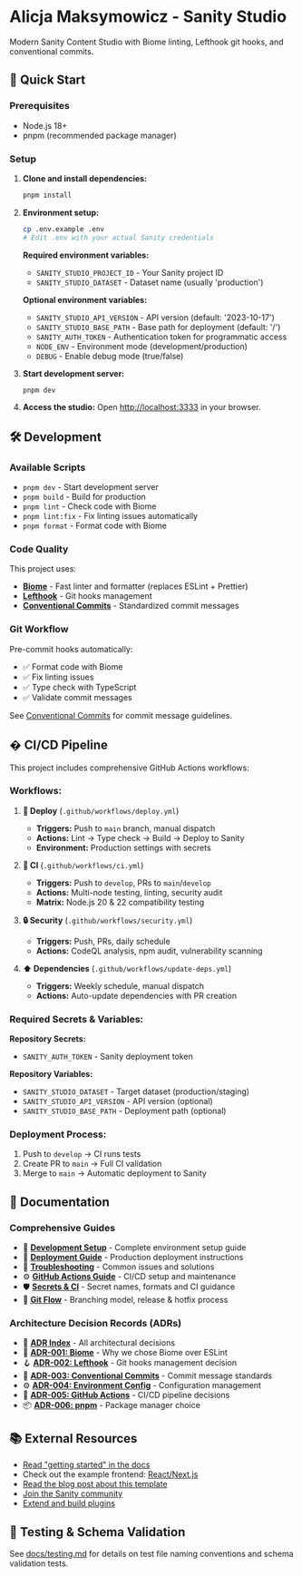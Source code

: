 # Alicja Maksymowicz - Sanity Studio

Modern Sanity Content Studio with Biome linting, Lefthook git hooks, and conventional commits.

## 🚀 Quick Start

### Prerequisites
- Node.js 18+ 
- pnpm (recommended package manager)

### Setup

1. **Clone and install dependencies:**
   ```bash
   pnpm install
   ```

2. **Environment setup:**
   ```bash
   cp .env.example .env
   # Edit .env with your actual Sanity credentials
   ```
   
   **Required environment variables:**
   - `SANITY_STUDIO_PROJECT_ID` - Your Sanity project ID
   - `SANITY_STUDIO_DATASET` - Dataset name (usually 'production')
   
   **Optional environment variables:**
   - `SANITY_STUDIO_API_VERSION` - API version (default: '2023-10-17')
   - `SANITY_STUDIO_BASE_PATH` - Base path for deployment (default: '/')
   - `SANITY_AUTH_TOKEN` - Authentication token for programmatic access
   - `NODE_ENV` - Environment mode (development/production)
   - `DEBUG` - Enable debug mode (true/false)

3. **Start development server:**
   ```bash
   pnpm dev
   ```

4. **Access the studio:**
   Open [http://localhost:3333](http://localhost:3333) in your browser.

## 🛠️ Development

### Available Scripts
- `pnpm dev` - Start development server
- `pnpm build` - Build for production
- `pnpm lint` - Check code with Biome
- `pnpm lint:fix` - Fix linting issues automatically
- `pnpm format` - Format code with Biome

### Code Quality
This project uses:
- **[Biome](https://biomejs.dev/)** - Fast linter and formatter (replaces ESLint + Prettier)
- **[Lefthook](https://lefthook.dev/)** - Git hooks management
- **[Conventional Commits](https://conventionalcommits.org/)** - Standardized commit messages

### Git Workflow
Pre-commit hooks automatically:
- ✅ Format code with Biome
- ✅ Fix linting issues
- ✅ Type check with TypeScript
- ✅ Validate commit messages

See [Conventional Commits](./docs/conventional-commits.md) for commit message guidelines.

## � CI/CD Pipeline

This project includes comprehensive GitHub Actions workflows:

### **Workflows:**

1. **🚢 Deploy** (`.github/workflows/deploy.yml`)
   - **Triggers:** Push to `main` branch, manual dispatch
   - **Actions:** Lint → Type check → Build → Deploy to Sanity
   - **Environment:** Production settings with secrets

2. **🧪 CI** (`.github/workflows/ci.yml`)
   - **Triggers:** Push to `develop`, PRs to `main`/`develop`
   - **Actions:** Multi-node testing, linting, security audit
   - **Matrix:** Node.js 20 & 22 compatibility testing

3. **🔒 Security** (`.github/workflows/security.yml`)
   - **Triggers:** Push, PRs, daily schedule
   - **Actions:** CodeQL analysis, npm audit, vulnerability scanning

4. **⬆️ Dependencies** (`.github/workflows/update-deps.yml`)
   - **Triggers:** Weekly schedule, manual dispatch
   - **Actions:** Auto-update dependencies with PR creation

### **Required Secrets & Variables:**

**Repository Secrets:**
- `SANITY_AUTH_TOKEN` - Sanity deployment token

**Repository Variables:**
- `SANITY_STUDIO_DATASET` - Target dataset (production/staging)
- `SANITY_STUDIO_API_VERSION` - API version (optional)
- `SANITY_STUDIO_BASE_PATH` - Deployment path (optional)

### **Deployment Process:**
1. Push to `develop` → CI runs tests
2. Create PR to `main` → Full CI validation
3. Merge to `main` → Automatic deployment to Sanity

## 📖 Documentation

### **Comprehensive Guides**
- 🚀 **[Development Setup](./docs/development-setup.md)** - Complete environment setup guide
- 🚢 **[Deployment Guide](./docs/deployment-guide.md)** - Production deployment instructions  
- 🐛 **[Troubleshooting](./docs/troubleshooting.md)** - Common issues and solutions
 - ⚙️ **[GitHub Actions Guide](./docs/github-actions.md)** - CI/CD setup and maintenance
 - 🛡️ **[Secrets & CI](./docs/secrets.md)** - Secret names, formats and CI guidance
 - 🌲 **[Git Flow](./docs/git-flow.md)** - Branching model, release & hotfix process

### **Architecture Decision Records (ADRs)**
- 📄 **[ADR Index](./docs/adr/README.md)** - All architectural decisions
- 🔧 **[ADR-001: Biome](./docs/adr/001-replace-eslint-with-biome.md)** - Why we chose Biome over ESLint
- 🪝 **[ADR-002: Lefthook](./docs/adr/002-adopt-lefthook-for-git-hooks.md)** - Git hooks management decision
- 📝 **[ADR-003: Conventional Commits](./docs/adr/003-implement-conventional-commits.md)** - Commit message standards
- ⚙️ **[ADR-004: Environment Config](./docs/adr/004-centralize-environment-configuration.md)** - Configuration management
- 🚀 **[ADR-005: GitHub Actions](./docs/adr/005-github-actions-ci-cd-pipeline.md)** - CI/CD pipeline decisions
- 📦 **[ADR-006: pnpm](./docs/adr/006-pnpm-as-package-manager.md)** - Package manager choice

## 📚 External Resources

- [Read "getting started" in the docs](https://www.sanity.io/docs/introduction/getting-started?utm_source=readme)
- Check out the example frontend: [React/Next.js](https://github.com/sanity-io/tutorial-sanity-blog-react-next)
- [Read the blog post about this template](https://www.sanity.io/blog/build-your-own-blog-with-sanity-and-next-js?utm_source=readme)
- [Join the Sanity community](https://www.sanity.io/community/join?utm_source=readme)
- [Extend and build plugins](https://www.sanity.io/docs/content-studio/extending?utm_source=readme)

## 🧪 Testing & Schema Validation
See [docs/testing.md](./docs/testing.md) for details on test file naming conventions and schema validation tests.
